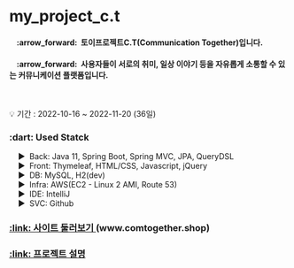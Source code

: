 # my_project_c.t
<!-- 설명 -->
<div>
  <h4>&nbsp;&nbsp;&nbsp;&nbsp;:arrow_forward:&nbsp;&nbsp;토이프로젝트C.T(Communication Together)입니다.</h4>
  <h4>&nbsp;&nbsp;&nbsp;&nbsp;:arrow_forward:&nbsp;&nbsp;사용자들이 서로의 취미, 일상 이야기 등을 자유롭게 소통할 수 있는 커뮤니케이션 플랫폼입니다.</h4>
</div>
<br />

<!-- 프로젝트 기간 -->
:bulb: 기간 : 2022-10-16 ~ 2022-11-20 (36일)<br />

<!-- 사용 기술 -->
<div>
  <h3>:dart: Used Statck</h3>
  
  &nbsp;&nbsp;&nbsp;&nbsp;:arrow_forward:&nbsp;&nbsp;Back: Java 11, Spring Boot, Spring MVC, JPA, QueryDSL<br />
  &nbsp;&nbsp;&nbsp;&nbsp;:arrow_forward:&nbsp;&nbsp;Front: Thymeleaf, HTML/CSS, Javascript, jQuery<br />
  &nbsp;&nbsp;&nbsp;&nbsp;:arrow_forward:&nbsp;&nbsp;DB: MySQL, H2(dev)<br />
  &nbsp;&nbsp;&nbsp;&nbsp;:arrow_forward:&nbsp;&nbsp;Infra: AWS(EC2 - Linux 2 AMI, Route 53)<br />
  &nbsp;&nbsp;&nbsp;&nbsp;:arrow_forward:&nbsp;&nbsp;IDE: IntelliJ<br />
  &nbsp;&nbsp;&nbsp;&nbsp;:arrow_forward:&nbsp;&nbsp;SVC: Github <br />
</div>
<!-- 사이트 링크 연결 -->

<!-- 사이트 링크 연결 -->
<h3>
  <a href="www.comtogether.shop" 
     title="사이트 둘러보기">
    :link: 사이트 둘러보기
  </a>(www.comtogether.shop)
</h3>

<!-- detail 링크 연결 -->
<h3>
  <a href="https://puzzled-detail-b29.notion.site/84b46026a23749889975aaac99e581d4" 
     title="프로젝트 설명">
    :link: 프로젝트 설명
  </a>
</h3>
